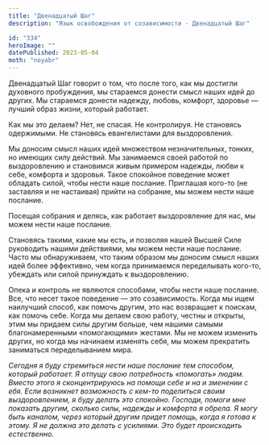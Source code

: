```yaml
---
title: "Двенадцатый Шаг"
description: "Язык освобождения от созависимости - Двенадцатый Шаг"

id: "334"
heroImage: ""
datePublished: 2023-05-04
moth: "noyabr"
---
```


Двенадцатый Шаг говорит о том, что после того, как мы достигли духовного
пробуждения, мы стараемся донести смысл наших идей до других. Мы стараемся
донести надежду, любовь, комфорт, здоровье — лучший образ жизни, который
работает.

Как мы это делаем? Нет, не спасая. Не контролируя. Не становясь одержимыми. Не
становясь евангелистами для выздоровления.

Мы доносим смысл наших идей множеством незначительных, тонких, но имеющих силу
действий. Мы занимаемся своей работой по выздоровлению и становимся живым
примером надежды, любви к себе, комфорта и здоровья. Такое спокойное поведение
может обладать силой, чтобы нести наше послание. Приглашая кого-то (не
заставляя и не настаивая) прийти на собрание, мы можем нести наше послание.

Посещая собрания и делясь, как работает выздоровление для нас, мы можем нести
наше послание.

Становясь такими, какие мы есть, и позволяя нашей Высшей Силе руководить
нашими действиями, мы можем нести наше послание. Часто мы обнаруживаем, что
таким образом мы доносим смысл наших идей более эффективно, чем когда
принимаемся переделывать кого-то, убеждать или силой принуждать к
выздоровлению.

Опека и контроль не являются способами, чтобы нести наше послание. Все, что
несет такое поведение — это созависимость. Когда мы ищем наилучший способ, как
помочь другим, это нас возвращает к поискам, как помочь себе. Когда мы делаем
свою работу, честны и открыты, этим мы придаем силы другим больше, чем нашими
самыми благонамеренными «помогающими» жестами. Мы не можем изменить других, но
когда мы начинаем изменять себя, мы можем прекратить заниматься переделыванием
мира.

_Сегодня_ _я_ _буду_ _стремиться_ _нести_ _наше_ _послание_ _тем_ _способом,_
_который_ _работает._ _Я_ _отпущу_ _свою_ _потребность_ _«помогать»_ _людям._
_Вместо_ _этого_ _я_ _сконцентрируюсь_ _на_ _помощи_ _себе_ _и_ _на_ _и_
_зменении_ _с_ _ебя._ _Если_ _возникнет_ _возможность_ _с_ _кем-то_
_поделиться_ _своим_ _выздоровлением,_ _я_ _буду_ _делать_ _это_ _спокойно._
_Господи,_ _помоги_ _мне_ _показать_ _другим,_ _сколько_ _силы,_ _надежды_ _и_
_комфорта_ _я_ _обрела._ _Я_ _могу_ _быть_ _каналом,_ _через_ _который_
_другим_ _придет_ _помощь,_ _когда_ _я_ _готова_ _к_ _этому._ _Я_ _не_
_должна_ _это_ _делать_ _с_ _усилиями._ _Это_ _будет_ _происходить_
_естественно._
